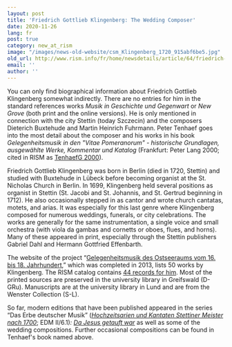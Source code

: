 ```yaml
---
layout: post
title: 'Friedrich Gottlieb Klingenberg: The Wedding Composer'
date: 2020-11-26
lang: fr
post: true
category: new_at_rism
image: "/images/news-old-website/csm_Klingenberg_1720_915abf6be5.jpg"
old_url: http://www.rism.info/fr/home/newsdetails/article/64/friedrich-gottlieb-klingenberg-the-wedding-composer.html
email: ''
author: ''
---
```


You can only find biographical information about Friedrich Gottlieb Klingenberg somewhat indirectly. There are no entries for him in the standard references works _Musik in Geschichte und Gegenwart_ or _New Grove_ (both print and the online versions). He is only mentioned in connection with the city Stettin (today Szczecin) and the composers Dieterich Buxtehude and Martin Heinrich Fuhrmann. Peter Tenhaef goes into the most detail about the composer and his works in his book _Gelegenheitsmusik in den "Vitae Pomeranorum" - historische Grundlagen, ausgewählte Werke, Kommentar und Katalog_ (Frankfurt: Peter Lang 2000; cited in RISM as [TenhaefG 2000](https://opac.rism.info/search?id=lit41000680&View=rism "Opens external link in new window")).  
  
Friedrich Gottlieb Klingenberg was born in Berlin (died in 1720, Stettin) and studied with Buxtehude in Lübeck before becoming organist at the St. Nicholas Church in Berlin. In 1699, Klingenberg held several positions as organist in Stettin (St. Jacobi and St. Johannis, and St. Gertrud beginning in 1712). He also occasionally stepped in as cantor and wrote church cantatas, motets, and arias. It was especially for this last genre where Klingenberg composed for numerous weddings, funerals, or city celebrations. The works are generally for the same instrumentation, a single voice and small orchestra (with viola da gambas and cornetts or oboes, flues, and horns). Many of these appeared in print, especially through the Stettin publishers Gabriel Dahl and Hermann Gottfried Effenbarth.   
  
The website of the project “[Gelegenheitsmusik des Ostseeraums vom 16. bis 18. Jahrhundert](https://www.gelegenheitsmusik-ostseeraum.de/Kasual_display_Ebene_II.php?Pid=34 "Opens external link in new window"),” which was completed in 2013, lists 50 works by Klingenberg. The RISM catalog contains [44 records for him](https://opac.rism.info/search?View=rism&author=Klingenberg+Gottlieb "Opens external link in new window"). Most of the printed sources are preserved in the university library in Greifswald (D-GRu). Manuscripts are at the university library in Lund and are from the Wenster Collection (S-L).   
  
So far, modern editions that have been published appeared in the series “Das Erbe deutscher Musik” ([_Hochzeitsarien und Kantaten Stettiner Meister nach 1700_](https://opac.rism.info/search?id=lit930&View=rism); EDM II/6.1)_:_ [_Da Jesus getauft war_](https://opac.rism.info/search?id=190002863&View=rism "Opens external link in new window") as well as some of the wedding compositions. Further occasional compositions can be found in Tenhaef's book named above.

&nbsp;

